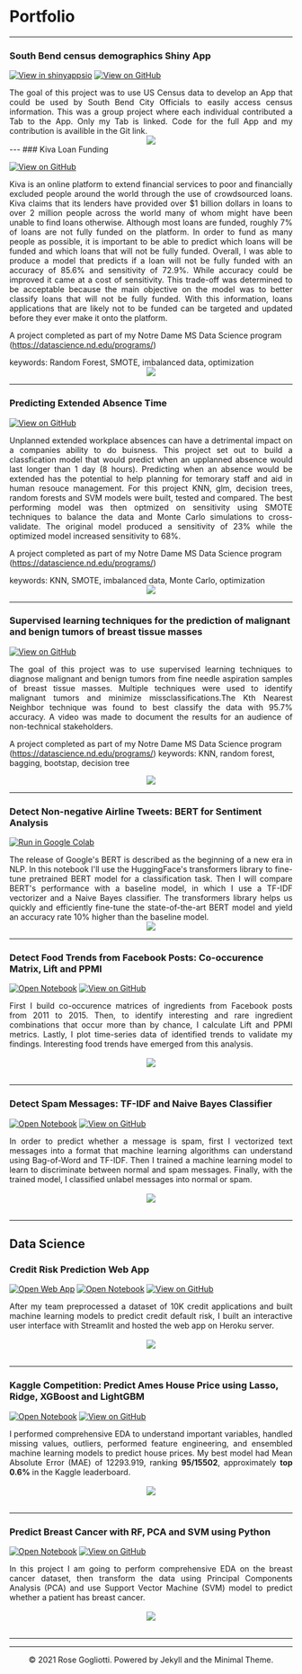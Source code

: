 # Portfolio
---
### South Bend census demographics Shiny App
[![View in shinyappsio](https://img.shields.io/badge/Shiny-View_on_app.io-9cf?logo=r)]( https://gogliotti.shinyapps.io/FinalProject_DV/)
[![View on GitHub](https://img.shields.io/badge/GitHub-View_on_GitHub-blue?logo=GitHub)](https://github.com/rgogliotti/SouthBendApp)

<div style="text-align: justify">The goal of this project was to use US Census data to develop an App that could be used by South Bend City Officials to easily access census information. This was a group project where each individual contributed a Tab to the App. Only my Tab is linked. Code for the full App and my contribution is availible in the Git link.
</div>

<center><img src="images/SBCensus.JPG"/></center>
---
### Kiva Loan Funding

[![View on GitHub](https://img.shields.io/badge/GitHub-View_on_GitHub-blue?logo=GitHub)](https://github.com/rgogliotti/Kiva)

<div style="text-align: justify">Kiva is an online platform to extend financial services to poor and financially excluded people around the world through the use of crowdsourced loans. Kiva claims that its lenders have provided over $1 billion dollars in loans to over 2 million people across the world many of whom might have been unable to find loans otherwise. Although most loans are funded, roughly 7% of loans are not fully funded on the platform. In order to fund as many people as possible, it is important to be able to predict which loans will be funded and which loans that will not be fully funded. Overall, I was able to produce a model that predicts if a loan will not be fully funded with an accuracy of  85.6% and sensitivity of 72.9%. While accuracy could be improved it came at a cost of sensitivity. This trade-off was determined to be acceptable because the main objective on the model was to better classify loans that will not be fully funded. With this information, loans applications that are likely not to be funded can be targeted and updated before they ever make it onto the platform. 
</div>

A project completed as part of my Notre Dame MS Data Science program (https://datascience.nd.edu/programs/)
</div>
keywords: Random Forest, SMOTE, imbalanced data, optimization 

<center><img src="images/Wordcloud.JPG"/></center>

---
### Predicting Extended Absence Time

[![View on GitHub](https://img.shields.io/badge/GitHub-View_on_GitHub-blue?logo=GitHub)](https://github.com/rgogliotti/Absenteeism)

<div style="text-align: justify"> Unplanned extended workplace absences can have a detrimental impact on a companies ability to do buisness. This project set out to build a classfication model that would predict when an upplanned absence would last longer than 1 day (8 hours). Predicting when an absence would be extended has the potential to help planning for temorary staff and aid in human resouce management. For this project KNN, glm, decision trees, random forests and SVM models were built, tested and compared. The best performing model was then optmized on sensitivity using SMOTE techniques to balance the data and Monte Carlo simulations to cross-validate. The original model produced a sensitivity of 23% while the optimized model increased sensitivity to 68%.
</div>

A project completed as part of my Notre Dame MS Data Science program (https://datascience.nd.edu/programs/)
</div>
keywords: KNN, SMOTE, imbalanced data, Monte Carlo, optimization 

<center><img src="images/Absenteeismmodelcomp.JPG"/></center>



---
### Supervised learning techniques for the prediction of malignant and benign tumors of breast tissue masses
[![View on GitHub](https://img.shields.io/badge/GitHub-View_on_GitHub-blue?logo=GitHub)](https://github.com/rgogliotti/Tumor-prediction)
<div style="text-align: justify"> The goal of this project was to use supervised learning techniques to diagnose malignant and benign tumors from fine needle aspiration samples of breast tissue masses. Multiple techniques were used to identify malignant tumors and minimize missclassifications.The Kth Nearest Neighbor technique was found to best classify the data with 95.7% accuracy. A video was made to document the results for an audience of non-technical stakeholders.</div>

A project completed as part of my Notre Dame MS Data Science program (https://datascience.nd.edu/programs/)
keywords: KNN, random forest, bagging, bootstap, decision tree
<center><img src="images/Tumorsummay2.JPG"/></center>

---
### Detect Non-negative Airline Tweets: BERT for Sentiment Analysis

[![Run in Google Colab](https://img.shields.io/badge/Colab-Run_in_Google_Colab-blue?logo=Google&logoColor=FDBA18)](https://colab.research.google.com/drive/1f32gj5IYIyFipoINiC8P3DvKat-WWLUK)

<div style="text-align: justify">The release of Google's BERT is described as the beginning of a new era in NLP. In this notebook I'll use the HuggingFace's transformers library to fine-tune pretrained BERT model for a classification task. Then I will compare BERT's performance with a baseline model, in which I use a TF-IDF vectorizer and a Naive Bayes classifier. The transformers library helps us quickly and efficiently fine-tune the state-of-the-art BERT model and yield an accuracy rate 10% higher than the baseline model.</div>

<center><img src="images/BERT-classification.png"/></center>

---
### Detect Food Trends from Facebook Posts: Co-occurence Matrix, Lift and PPMI

[![Open Notebook](https://img.shields.io/badge/Jupyter-Open_Notebook-blue?logo=Jupyter)](projects/detect-food-trends-facebook.html)
[![View on GitHub](https://img.shields.io/badge/GitHub-View_on_GitHub-blue?logo=GitHub)](https://github.com/chriskhanhtran/facebook-detect-food-trends)

<div style="text-align: justify">First I build co-occurence matrices of ingredients from Facebook posts from 2011 to 2015. Then, to identify interesting and rare ingredient combinations that occur more than by chance, I calculate Lift and PPMI metrics. Lastly, I plot time-series data of identified trends to validate my findings. Interesting food trends have emerged from this analysis.</div>
<br>
<center><img src="images/fb-food-trends.png"></center>
<br>

---
### Detect Spam Messages: TF-IDF and Naive Bayes Classifier

[![Open Notebook](https://img.shields.io/badge/Jupyter-Open_Notebook-blue?logo=Jupyter)](projects/detect-spam-nlp.html)
[![View on GitHub](https://img.shields.io/badge/GitHub-View_on_GitHub-blue?logo=GitHub)](https://github.com/chriskhanhtran/detect-spam-messages-nlp/blob/master/detect-spam-nlp.ipynb)

<div style="text-align: justify">In order to predict whether a message is spam, first I vectorized text messages into a format that machine learning algorithms can understand using Bag-of-Word and TF-IDF. Then I trained a machine learning model to learn to discriminate between normal and spam messages. Finally, with the trained model, I classified unlabel messages into normal or spam.</div>
<br>
<center><img src="images/detect-spam-nlp.png"/></center>
<br>

---
## Data Science

### Credit Risk Prediction Web App

[![Open Web App](https://img.shields.io/badge/Heroku-Open_Web_App-blue?logo=Heroku)](http://credit-risk.herokuapp.com/)
[![Open Notebook](https://img.shields.io/badge/Jupyter-Open_Notebook-blue?logo=Jupyter)](https://github.com/chriskhanhtran/credit-risk-prediction/blob/master/documents/Notebook.ipynb)
[![View on GitHub](https://img.shields.io/badge/GitHub-View_on_GitHub-blue?logo=GitHub)](https://github.com/chriskhanhtran/credit-risk-prediction)

<div style="text-align: justify">After my team preprocessed a dataset of 10K credit applications and built machine learning models to predict credit default risk, I built an interactive user interface with Streamlit and hosted the web app on Heroku server.</div>
<br>
<center><img src="images/credit-risk-webapp.png"/></center>
<br>

---
### Kaggle Competition: Predict Ames House Price using Lasso, Ridge, XGBoost and LightGBM

[![Open Notebook](https://img.shields.io/badge/Jupyter-Open_Notebook-blue?logo=Jupyter)](projects/ames-house-price.html)
[![View on GitHub](https://img.shields.io/badge/GitHub-View_on_GitHub-blue?logo=GitHub)](https://github.com/chriskhanhtran/kaggle-house-price/blob/master/ames-house-price.ipynb)

<div style="text-align: justify">I performed comprehensive EDA to understand important variables, handled missing values, outliers, performed feature engineering, and ensembled machine learning models to predict house prices. My best model had Mean Absolute Error (MAE) of 12293.919, ranking <b>95/15502</b>, approximately <b>top 0.6%</b> in the Kaggle leaderboard.</div>
<br>
<center><img src="images/ames-house-price.jpg"/></center>
<br>

---
### Predict Breast Cancer with RF, PCA and SVM using Python

[![Open Notebook](https://img.shields.io/badge/Jupyter-Open_Notebook-blue?logo=Jupyter)](projects/breast-cancer.html)
[![View on GitHub](https://img.shields.io/badge/GitHub-View_on_GitHub-blue?logo=GitHub)](https://github.com/chriskhanhtran/predict-breast-cancer-with-rf-pca-svm/blob/master/breast-cancer.ipynb)

<div style="text-align: justify">In this project I am going to perform comprehensive EDA on the breast cancer dataset, then transform the data using Principal Components Analysis (PCA) and use Support Vector Machine (SVM) model to predict whether a patient has breast cancer.</div>
<br>
<center><img src="images/breast-cancer.png"/></center>
<br>

---

---
<center>© 2021 Rose Gogliotti. Powered by Jekyll and the Minimal Theme.</center>
